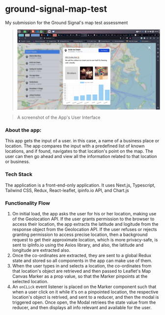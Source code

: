 # ground-signal-map-test

My submission for the Ground Signal's map test assessment

> ![](./assets/20231011_104511_ground_signal_app_demo_shot_1.png)

> A screenshot of the App's User Interface

### About the app:

This app gets the input of a user. in this case, a name of a business place or location. The app compares the input with a predefined list of known locations, and if found, navigates to that location's point on the map. The user can then go ahead and view all the information related to that location or business.

### Tech Stack

The application is a front-end-only application. It uses Next.js, Typescript, Tailwind CSS, Redux, React-leaflet, ipinfo.io API, and Chart.js

### Functionality Flow

1. On initial load, the app asks the user for his or her location, making use of the Geolocation API. If the user grants permission to the browser to access their location, the app extracts the latitude and logitude from the response object from the Geolocation API. If the user refuses or rejects granting permission to access precise location, then a background request to get their approximate location, which is more privacy-safe, is sent to ipInfo.io using the Axios library, and also, the latitude and longitude are extracted also.
2. Once the co-ordinates are extracted, they are sent to a global Redux state and stored so all components in the app can make use of them.
3. When the user types in and selects a location, the co-ordinates from that location's object are retrieved and then passed to Leaflet's Map Canvas Marker as a prop value, so that the Marker pinpoints at the selected location.
4. An `onCLick` event listener is placed on the Marker component such that when a user click on it while it's on a pinpointed location, the respective location's object is retrived, and sent to a reducer, and then the modal is triggered open. Once open, the Modal retriees the state value from the reducer, and then displays all info relevant and available for the user.
